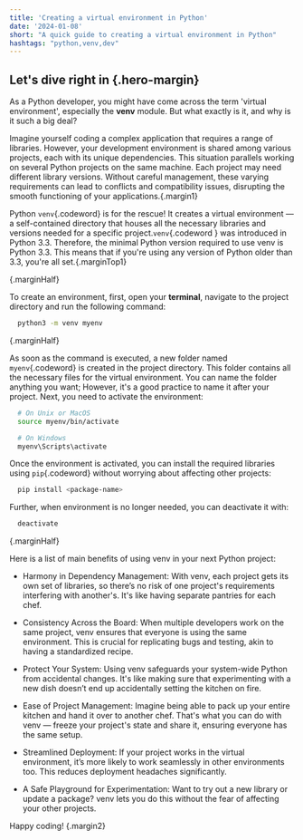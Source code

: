 ```yaml
---
title: 'Creating a virtual environment in Python'
date: '2024-01-08'
short: "A quick guide to creating a virtual environment in Python"
hashtags: "python,venv,dev"
---
```


## **Let's dive right in** {.hero-margin}

As a Python developer, you might have come across the term 'virtual environment', especially the **venv** module. But what exactly is it, and why is it such a big deal?

Imagine yourself coding a complex application that requires a range of libraries. However, your development environment is shared among various projects, each with its unique dependencies. This situation parallels working on several Python projects on the same machine. Each project may need different library versions. Without careful management, these varying requirements can lead to conflicts and compatibility issues, disrupting the smooth functioning of your applications.{.margin1}

Python `venv`{.codeword} is for the rescue! It creates a virtual environment — a self-contained directory that houses all the necessary libraries and versions needed for a specific project.`venv`{.codeword } was introduced in Python 3.3. Therefore, the minimal Python version required to use venv is Python 3.3. This means that if you're using any version of Python older than 3.3, you're all set.{.marginTop1}

{.marginHalf}

To create an environment, first, open your **terminal**, navigate to the project directory and run the following command:

```bash
  python3 -m venv myenv
```

{.marginHalf}

As soon as the command is executed, a new folder named `myenv`{.codeword} is created in the project directory. This folder contains all the necessary files for the virtual environment. You can name the folder anything you want; However, it's a good practice to name it after your project. Next, you need to activate the environment:

```bash
  # On Unix or MacOS
  source myenv/bin/activate

  # On Windows
  myenv\Scripts\activate
```

Once the environment is activated, you can install the required libraries using `pip`{.codeword} without worrying about affecting other projects:

```bash
  pip install <package-name>
```

Further, when environment is no longer needed, you can deactivate it with:

```bash
  deactivate
```

{.marginHalf}

Here is a list of main benefits of using venv in your next Python project:

- Harmony in Dependency Management: With venv, each project gets its own set of libraries, so there’s no risk of one project's requirements interfering with another's. It's like having separate pantries for each chef.

- Consistency Across the Board: When multiple developers work on the same project, venv ensures that everyone is using the same environment. This is crucial for replicating bugs and testing, akin to having a standardized recipe.

- Protect Your System: Using venv safeguards your system-wide Python from accidental changes. It's like making sure that experimenting with a new dish doesn’t end up accidentally setting the kitchen on fire.

- Ease of Project Management: Imagine being able to pack up your entire kitchen and hand it over to another chef. That's what you can do with venv — freeze your project's state and share it, ensuring everyone has the same setup.

- Streamlined Deployment: If your project works in the virtual environment, it’s more likely to work seamlessly in other environments too. This reduces deployment headaches significantly.

- A Safe Playground for Experimentation: Want to try out a new library or update a package? venv lets you do this without the fear of affecting your other projects.

Happy coding! {.margin2}